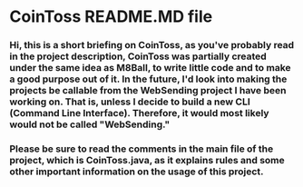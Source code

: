 # CoinToss README.MD file

### Hi, this is a short briefing on CoinToss, as you've probably read in the project description, CoinToss was partially created under the same idea as M8Ball, to write little code and to make a good purpose out of it. In the future, I'd look into making the projects be callable from the WebSending project I have been working on. That is, unless I decide to build a new CLI (Command Line Interface). Therefore, it would most likely would not be called "WebSending."

### Please be sure to read the comments in the main file of the project, which is CoinToss.java, as it explains rules and some other important information on the usage of this project.
